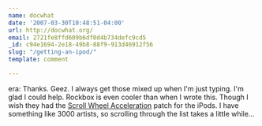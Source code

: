 ```yaml
---
name: docwhat
date: '2007-03-30T10:48:51-04:00'
url: http://docwhat.org/
email: 2721fe8ffd609b6df0d4b734defc9cd5
_id: c94e1694-2e18-49b8-88f9-913d46912f56
slug: "/getting-an-ipod/"
template: comment

---
```


era:  Thanks.  Geez. I always get those mixed up when I'm just typing.  I'm glad I could help.  Rockbox is even cooler than when I wrote this.  Though I wish they had the <a href="http://www.rockbox.org/tracker/task/5594" rel="nofollow">Scroll Wheel Acceleration</a> patch for the iPods.  I have something like 3000 artists, so scrolling through the list takes a little while&hellip;

